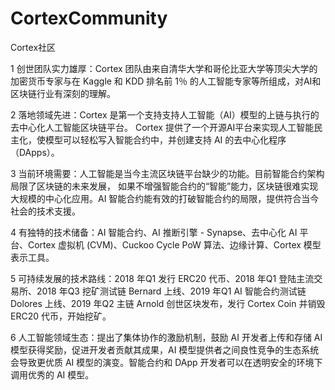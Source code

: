 # CortexCommunity
Cortex社区

1 创世团队实力雄厚：Cortex 团队由来自清华大学和哥伦比亚大学等顶尖大学的加密货币专家与在 Kaggle 和 KDD 排名前 1％ 的人工智能专家等所组成，对AI和区块链行业有深刻的理解。

2 落地领域先进：Cortex 是第一个支持支持人工智能（AI）模型的上链与执行的去中心化人工智能区块链平台。 Cortex 提供了一个开源AI平台来实现人工智能民主化，使模型可以轻松写入智能合约中，并创建支持 AI 的去中心化程序（DApps）。

3 当前环境需要：人工智能是当今主流区块链平台缺少的功能。目前智能合约架构局限了区块链的未来发展， 如果不增强智能合约的“智能”能力，区块链很难实现大规模的中心化应用。AI 智能合约能有效的打破智能合约的局限，提供符合当今社会的技术支援。

4 有独特的技术储备：AI 智能合约、AI 推断引擎 - Synapse、去中心化 AI 平台、Cortex 虚拟机 (CVM)、Cuckoo Cycle PoW 算法、边缘计算、Cortex 模型表示工具。

5 可持续发展的技术路线：2018 年Q1 发行 ERC20 代币、2018 年Q1 登陆主流交易所、2018 年Q3 挖矿测试链 Bernard 上线、2019 年Q1 AI 智能合约测试链 Dolores 上线、2019 年Q2 主链 Arnold 创世区块发布，发行 Cortex Coin 并销毁 ERC20 代币，开始挖矿。

6 人工智能领域生态：提出了集体协作的激励机制，鼓励 AI 开发者上传和存储 AI 模型获得奖励，促进开发者贡献其成果，AI 模型提供者之间良性竞争的生态系统会导致更优质 AI 模型的演变。智能合约和 DApp 开发者可以在透明安全的环境下调用优秀的 AI 模型。
